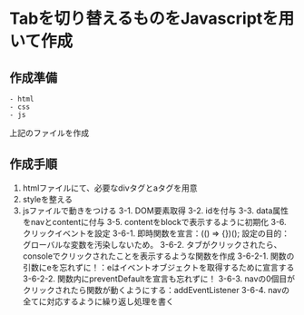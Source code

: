 # Tabを切り替えるものをJavascriptを用いて作成
## 作成準備
    - html
    - css
    - js
上記のファイルを作成

## 作成手順
1. htmlファイルにて、必要なdivタグとaタグを用意
2. styleを整える
3. jsファイルで動きをつける
    3-1. DOM要素取得
    3-2. idを付与
    3-3. data属性をnavとcontentに付与
    3-5. contentをblockで表示するように初期化
    3-6. クリックイベントを設定
        3-6-1. 即時関数を宣言：(() => {})();
        設定の目的：グローバルな変数を汚染しないため。
        3-6-2. タブがクリックされたら、consoleでクリックされたことを表示するような関数を作成
            3-6-2-1. 関数の引数にeを忘れずに！：eはイベントオブジェクトを取得するために宣言する
            3-6-2-2. 関数内にpreventDefaultを宣言も忘れずに！
        3-6-3. navの0個目がクリックされたら関数が動くようにする：addEventListener
        3-6-4. navの全てに対応するように繰り返し処理を書く
